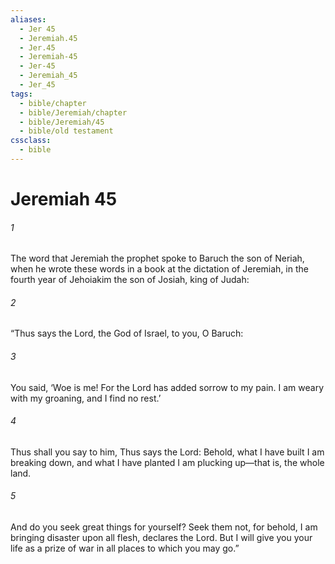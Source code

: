 ```yaml
---
aliases:
  - Jer 45
  - Jeremiah.45
  - Jer.45
  - Jeremiah-45
  - Jer-45
  - Jeremiah_45
  - Jer_45
tags:
  - bible/chapter
  - bible/Jeremiah/chapter
  - bible/Jeremiah/45
  - bible/old testament
cssclass:
  - bible
---
```


# Jeremiah 45

###### 1
The word that Jeremiah the prophet spoke to Baruch the son of Neriah, when he wrote these words in a book at the dictation of Jeremiah, in the fourth year of Jehoiakim the son of Josiah, king of Judah:
###### 2
“Thus says the Lord, the God of Israel, to you, O Baruch:
###### 3
You said, ‘Woe is me! For the Lord has added sorrow to my pain. I am weary with my groaning, and I find no rest.’
###### 4
Thus shall you say to him, Thus says the Lord: Behold, what I have built I am breaking down, and what I have planted I am plucking up—that is, the whole land.
###### 5
And do you seek great things for yourself? Seek them not, for behold, I am bringing disaster upon all flesh, declares the Lord. But I will give you your life as a prize of war in all places to which you may go.”


